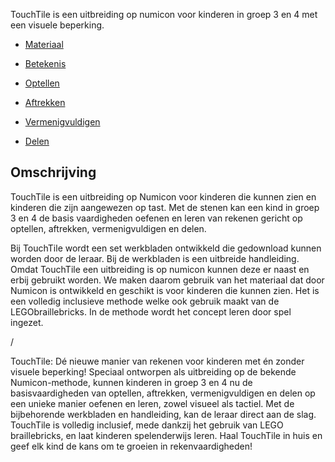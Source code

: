 
TouchTile is een uitbreiding op numicon voor kinderen in groep 3 en 4 met een visuele beperking.

* [Materiaal](ltp/materiaal.md) 

* [Betekenis](ltp/betekenis.md)
* [Optellen](ltp/optellen.md)
* [Aftrekken](ltp/aftrekken.md)
* [Vermenigvuldigen](ltp/vermenigvuldigen.md)
* [Delen](ltp\delen.md)

## Omschrijving
TouchTile is een uitbreiding op Numicon voor kinderen die kunnen zien en kinderen die zijn aangewezen op tast. Met de stenen kan een kind in groep 3 en 4 de basis vaardigheden oefenen en leren van rekenen gericht op optellen, aftrekken, vermenigvuldigen en delen.

Bij TouchTile wordt een set werkbladen ontwikkeld die gedownload kunnen worden door de leraar. Bij de werkbladen is een uitbreide handleiding. Omdat TouchTile een uitbreiding is op numicon kunnen deze er naast en erbij gebruikt worden. We maken daarom gebruik van het materiaal dat door Numicon is ontwikkeld en geschikt is voor kinderen die kunnen zien. Het is een volledig inclusieve methode welke ook gebruik maakt van de LEGObraillebricks. In de methode wordt het concept leren door spel ingezet.

/

TouchTile: Dé nieuwe manier van rekenen voor kinderen met én zonder visuele beperking! Speciaal ontworpen als uitbreiding op de bekende Numicon-methode, kunnen kinderen in groep 3 en 4 nu de basisvaardigheden van optellen, aftrekken, vermenigvuldigen en delen op een unieke manier oefenen en leren, zowel visueel als tactiel. Met de bijbehorende werkbladen en handleiding, kan de leraar direct aan de slag. TouchTile is volledig inclusief, mede dankzij het gebruik van LEGO braillebricks, en laat kinderen spelenderwijs leren. Haal TouchTile in huis en geef elk kind de kans om te groeien in rekenvaardigheden!
